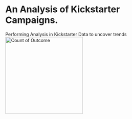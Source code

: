 # An Analysis of Kickstarter Campaigns.
Performing Analysis in Kickstarter Data to uncover trends 
<img width="242" alt="Count of Outcome" src="https://user-images.githubusercontent.com/93852380/141409872-eed72e97-9dac-427e-ab21-5933cfc9c0f4.png">
